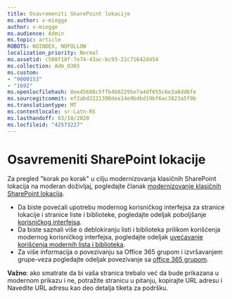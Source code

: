 ```yaml
---
title: Osavremeniti SharePoint lokacije
ms.author: v-miegge
author: v-miegge
ms.audience: Admin
ms.topic: article
ROBOTS: NOINDEX, NOFOLLOW
localization_priority: Normal
ms.assetid: c508f18f-7e74-43ac-bc93-22c71642d454
ms.collection: Adm_O365
ms.custom:
- "9000153"
- "1692"
ms.openlocfilehash: 8ee45688c5ffb4b02295e7a4df655c6e3a8dd6fe
ms.sourcegitcommit: ef2abd2221398dea14e9bdbd19bf6ac3823a5f9b
ms.translationtype: MT
ms.contentlocale: sr-Latn-RS
ms.lasthandoff: 03/10/2020
ms.locfileid: "42573227"
---
```

# <a name="modernize-your-sharepoint-sites"></a>Osavremeniti SharePoint lokacije

Za pregled "korak po korak" u cilju modernizovanja klasičnih SharePoint lokacija na moderan doživljaj, pogledajte članak [modernizovanje klasičnih SharePoint lokacija](https://docs.microsoft.com/sharepoint/dev/transform/modernize-classic-sites).

* Da biste povećali upotrebu modernog korisničkog interfejsa za stranice lokacije i stranice liste i biblioteke, pogledajte odeljak poboljšanje [korisničkog interfejsa](https://docs.microsoft.com/sharepoint/dev/transform/modernize-userinterface).
* Da biste saznali više o deblokiranju listi i biblioteka prilikom korišćenja modernog korisničkog interfejsa, pogledajte odeljak [uvećavanje korišćenja modernih lista i biblioteka](https://docs.microsoft.com/sharepoint/dev/transform/modernize-userinterface-lists-and-libraries).
* Za više informacija o povezivanju sa Office 365 grupom i izvršavanjem grupe-veza pogledajte odeljak povezivanje sa [office 365 grupom](https://docs.microsoft.com/sharepoint/dev/transform/modernize-connect-to-office365-group).

**Važno**: ako smatrate da bi vaša stranica trebalo već da bude prikazana u modernom prikazu i ne, potražite stranicu u pitanju, kopirajte URL adresu i Navedite URL adresu kao deo detalja tiketa za podršku.
